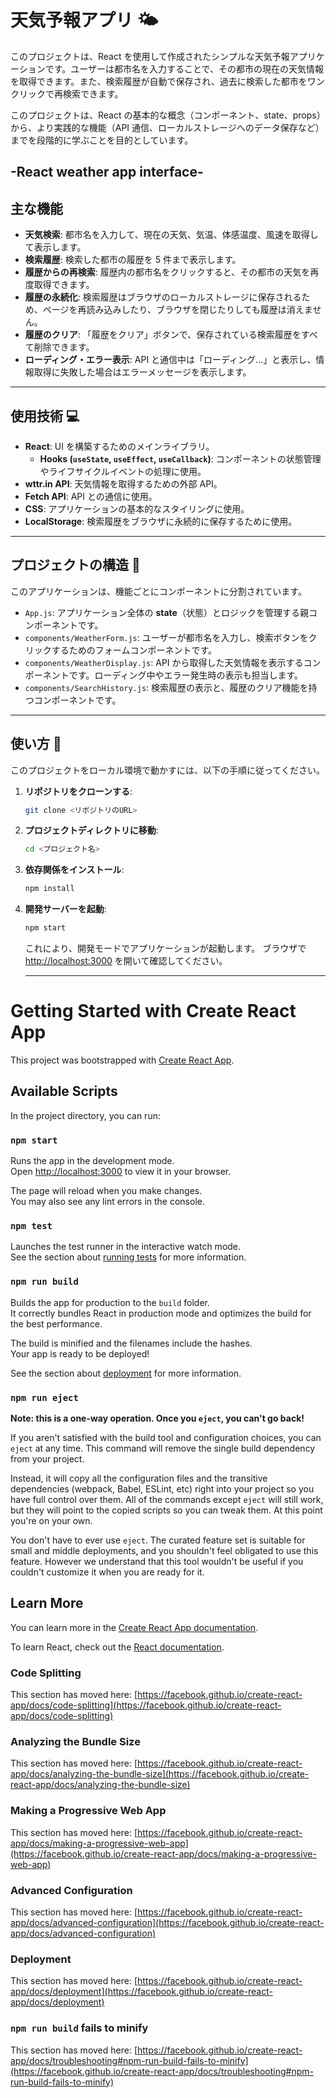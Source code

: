 # 天気予報アプリ 🌤️

このプロジェクトは、React を使用して作成されたシンプルな天気予報アプリケーションです。ユーザーは都市名を入力することで、その都市の現在の天気情報を取得できます。また、検索履歴が自動で保存され、過去に検索した都市をワンクリックで再検索できます。

このプロジェクトは、React の基本的な概念（コンポーネント、state、props）から、より実践的な機能（API 通信、ローカルストレージへのデータ保存など）までを段階的に学ぶことを目的としています。

## -React weather app interface-

## 主な機能

- **天気検索**: 都市名を入力して、現在の天気、気温、体感温度、風速を取得して表示します。
- **検索履歴**: 検索した都市の履歴を 5 件まで表示します。
- **履歴からの再検索**: 履歴内の都市名をクリックすると、その都市の天気を再度取得できます。
- **履歴の永続化**: 検索履歴はブラウザのローカルストレージに保存されるため、ページを再読み込みしたり、ブラウザを閉じたりしても履歴は消えません。
- **履歴のクリア**: 「履歴をクリア」ボタンで、保存されている検索履歴をすべて削除できます。
- **ローディング・エラー表示**: API と通信中は「ローディング...」と表示し、情報取得に失敗した場合はエラーメッセージを表示します。

---

## 使用技術 💻

- **React**: UI を構築するためのメインライブラリ。
  - **Hooks (`useState`, `useEffect`, `useCallback`)**: コンポーネントの状態管理やライフサイクルイベントの処理に使用。
- **wttr.in API**: 天気情報を取得するための外部 API。
- **Fetch API**: API との通信に使用。
- **CSS**: アプリケーションの基本的なスタイリングに使用。
- **LocalStorage**: 検索履歴をブラウザに永続的に保存するために使用。

---

## プロジェクトの構造 📁

このアプリケーションは、機能ごとにコンポーネントに分割されています。

- `App.js`: アプリケーション全体の **state**（状態）とロジックを管理する親コンポーネントです。
- `components/WeatherForm.js`: ユーザーが都市名を入力し、検索ボタンをクリックするためのフォームコンポーネントです。
- `components/WeatherDisplay.js`: API から取得した天気情報を表示するコンポーネントです。ローディング中やエラー発生時の表示も担当します。
- `components/SearchHistory.js`: 検索履歴の表示と、履歴のクリア機能を持つコンポーネントです。

---

## 使い方 🚀

このプロジェクトをローカル環境で動かすには、以下の手順に従ってください。

1.  **リポジトリをクローンする**:

    ```bash
    git clone <リポジトリのURL>
    ```

2.  **プロジェクトディレクトリに移動**:

    ```bash
    cd <プロジェクト名>
    ```

3.  **依存関係をインストール**:

    ```bash
    npm install
    ```

4.  **開発サーバーを起動**:

    ```bash
    npm start
    ```

    これにより、開発モードでアプリケーションが起動します。
    ブラウザで [http://localhost:3000](http://localhost:3000) を開いて確認してください。

    ***

# Getting Started with Create React App

This project was bootstrapped with [Create React App](https://github.com/facebook/create-react-app).

## Available Scripts

In the project directory, you can run:

### `npm start`

Runs the app in the development mode.\
Open [http://localhost:3000](http://localhost:3000) to view it in your browser.

The page will reload when you make changes.\
You may also see any lint errors in the console.

### `npm test`

Launches the test runner in the interactive watch mode.\
See the section about [running tests](https://facebook.github.io/create-react-app/docs/running-tests) for more information.

### `npm run build`

Builds the app for production to the `build` folder.\
It correctly bundles React in production mode and optimizes the build for the best performance.

The build is minified and the filenames include the hashes.\
Your app is ready to be deployed!

See the section about [deployment](https://facebook.github.io/create-react-app/docs/deployment) for more information.

### `npm run eject`

**Note: this is a one-way operation. Once you `eject`, you can't go back!**

If you aren't satisfied with the build tool and configuration choices, you can `eject` at any time. This command will remove the single build dependency from your project.

Instead, it will copy all the configuration files and the transitive dependencies (webpack, Babel, ESLint, etc) right into your project so you have full control over them. All of the commands except `eject` will still work, but they will point to the copied scripts so you can tweak them. At this point you're on your own.

You don't have to ever use `eject`. The curated feature set is suitable for small and middle deployments, and you shouldn't feel obligated to use this feature. However we understand that this tool wouldn't be useful if you couldn't customize it when you are ready for it.

## Learn More

You can learn more in the [Create React App documentation](https://facebook.github.io/create-react-app/docs/getting-started).

To learn React, check out the [React documentation](https://reactjs.org/).

### Code Splitting

This section has moved here: [https://facebook.github.io/create-react-app/docs/code-splitting](https://facebook.github.io/create-react-app/docs/code-splitting)

### Analyzing the Bundle Size

This section has moved here: [https://facebook.github.io/create-react-app/docs/analyzing-the-bundle-size](https://facebook.github.io/create-react-app/docs/analyzing-the-bundle-size)

### Making a Progressive Web App

This section has moved here: [https://facebook.github.io/create-react-app/docs/making-a-progressive-web-app](https://facebook.github.io/create-react-app/docs/making-a-progressive-web-app)

### Advanced Configuration

This section has moved here: [https://facebook.github.io/create-react-app/docs/advanced-configuration](https://facebook.github.io/create-react-app/docs/advanced-configuration)

### Deployment

This section has moved here: [https://facebook.github.io/create-react-app/docs/deployment](https://facebook.github.io/create-react-app/docs/deployment)

### `npm run build` fails to minify

This section has moved here: [https://facebook.github.io/create-react-app/docs/troubleshooting#npm-run-build-fails-to-minify](https://facebook.github.io/create-react-app/docs/troubleshooting#npm-run-build-fails-to-minify)
